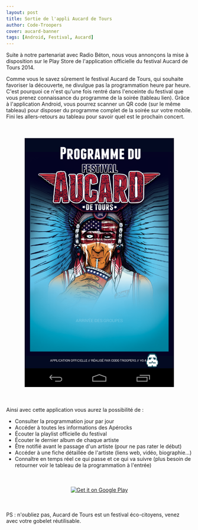 ```yaml
---
layout: post
title: Sortie de l'appli Aucard de Tours
author: Code-Troopers
cover: aucard-banner
tags: [Android, Festival, Aucard]
---
```


Suite à notre partenariat avec Radio Béton, nous vous annonçons la mise à disposition sur le Play Store de l'application officielle du festival Aucard de Tours 2014.

Comme vous le savez sûrement le festival Aucard de Tours, qui souhaite favoriser la découverte, ne divulgue pas la programmation heure par heure. C'est pourquoi ce n'est qu'une fois rentré dans l'enceinte du festival que vous prenez connaissance du programme de la soirée (tableau lien). Grâce à l'application Android, vous pourrez scanner un QR code (sur le même tableau) pour disposer du programme complet de la soirée sur votre mobile. Fini les allers-retours au tableau pour savoir quel est le prochain concert.

<div style="text-align:center;margin:50px">
<a href="/images/postAucard2/screen1.png" data-lightbox="image-1" title="Splash screen">
    <img class="medium" src="/images/postAucard2/screen1.png" alt="Splash screen"/>
</a>
</div>

Ainsi avec cette application vous aurez la possibilité de :
 * Consulter la programmation jour par jour
 * Accéder à toutes les informations des Apérocks
 * Écouter la playlist officielle du festival
 * Écouter le dernier album de chaque artiste
 * Être notifié avant le passage d'un artiste (pour ne pas rater le début)
 * Accéder à une fiche détaillée de l'artiste (liens web, vidéo, biographie…)
 * Connaître en temps réel ce qui passe et ce qui va suivre (plus besoin de retourner voir le tableau de la programmation à l'entrée)


<div style="text-align:center;margin:50px">
<a href="https://play.google.com/store/apps/details?id=com.codetroopers.aucard">
  <img alt="Get it on Google Play"
       src="https://developer.android.com/images/brand/fr_generic_rgb_wo_60.png" />
</a>
</div>

 PS : n'oubliez pas, Aucard de Tours est un festival éco-citoyens, venez avec votre gobelet réutilisable.
